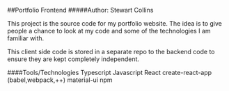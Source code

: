 ##Portfolio Frontend
#####Author: Stewart Collins

This project is the source code for my portfolio website. The idea
is to give people a chance to look at my code and some of the
technologies I am familiar with.

This client side code is stored in a separate repo to the backend code
to ensure they are kept completely independent.

####Tools/Technologies
    Typescript
    Javascript
    React
    create-react-app (babel,webpack,++)
    material-ui
    npm
    
